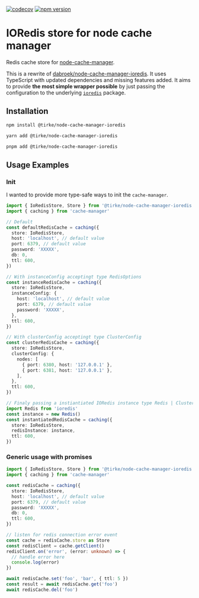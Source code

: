 [![codecov](https://codecov.io/gh/Tirke/node-cache-manager-ioredis/branch/main/graph/badge.svg?token=8B6YUE99N3)](https://codecov.io/gh/Tirke/node-cache-manager-ioredis)
[![npm version](https://badge.fury.io/js/@tirke%2Fnode-cache-manager-ioredis.svg)](https://badge.fury.io/js/@tirke%2Fnode-cache-manager-ioredis)

# IORedis store for node cache manager

Redis cache store for [node-cache-manager](https://github.com/BryanDonovan/node-cache-manager).

This is a rewrite of [dabroek/node-cache-manager-ioredis](https://github.com/dabroek/node-cache-manager-ioredis).
It uses TypeScript with updated dependencies and missing features added.
It aims to provide **the most simple wrapper possible** by just passing the configuration to the underlying [`ioredis`](https://github.com/luin/ioredis) package.

## Installation

```sh
npm install @tirke/node-cache-manager-ioredis
```

```sh
yarn add @tirke/node-cache-manager-ioredis
```

```sh
pnpm add @tirke/node-cache-manager-ioredis
```

## Usage Examples

### Init

I wanted to provide more type-safe ways to init the `cache-manager`.

```typescript
import { IoRedisStore, Store } from '@tirke/node-cache-manager-ioredis'
import { caching } from 'cache-manager'

// Default
const defaultRedisCache = caching({
  store: IoRedisStore,
  host: 'localhost', // default value
  port: 6379, // default value
  password: 'XXXXX',
  db: 0,
  ttl: 600,
})

// With instanceConfig acceptingt type RedisOptions
const instanceRedisCache = caching({
  store: IoRedisStore,
  instanceConfig: {
    host: 'localhost', // default value
    port: 6379, // default value
    password: 'XXXXX',
  },
  ttl: 600,
})

// With clusterConfig acceptingt type ClusterConfig
const clusterRedisCache = caching({
  store: IoRedisStore,
  clusterConfig: {
    nodes: [
      { port: 6380, host: '127.0.0.1' },
      { port: 6381, host: '127.0.0.1' },
    ],
  },
  ttl: 600,
})

// Finaly passing a instiantiated IORedis instance type Redis | Cluster
import Redis from 'ioredis'
const instance = new Redis()
const instantiatedRedisCache = caching({
  store: IoRedisStore,
  redisInstance: instance,
  ttl: 600,
})
```

### Generic usage with promises

```typescript
import { IoRedisStore, Store } from '@tirke/node-cache-manager-ioredis'
import { caching } from 'cache-manager'

const redisCache = caching({
  store: IoRedisStore,
  host: 'localhost', // default value
  port: 6379, // default value
  password: 'XXXXX',
  db: 0,
  ttl: 600,
})

// listen for redis connection error event
const cache = redisCache.store as Store
const redisClient = cache.getClient()
redisClient.on('error', (error: unknown) => {
  // handle error here
  console.log(error)
})

await redisCache.set('foo', 'bar', { ttl: 5 })
const result = await redisCache.get('foo')
await redisCache.del('foo')
```
